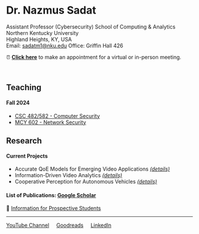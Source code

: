 # Dr. Nazmus Sadat
Assistant Professor (Cybersecurity) 
School of Computing & Analytics
Northern Kentucky University  
Highland Heights, KY, USA  
Email: sadatm1@nku.edu
Office: Griffin Hall 426  

⏰ **[Click here](https://calendar.app.google/)** to make an appointment for a virtual or in-person meeting. 

<br>


## Teaching

#### Fall 2024
- [CSC 482/582 - Computer Security](./Teaching/)
- [MCY 602 - Network Security](./Teaching/) 



## Research 

#### Current Projects 

- Accurate QoE Models for Emerging Video Applications [*(details)*](./Research/README.md#accurate-qoe-models-for-emerging-video-applications) 
- Information-Driven Video Analytics [*(details)*](./Research/README.md)
- Cooperative Perception for Autonomous Vehicles [*(details)*](./Research/README.md)


#### List of Publications: [Google Scholar](https://scholar.google.com/citations?hl=en&user=h8HijNwAAAAJ)

🏫 [Information for Prospective Students](./Research/student-research.md)


---
[YouTube Channel](https://www.youtube.com/@ProfSadat) &nbsp;&nbsp;&nbsp; [Goodreads](https://www.goodreads.com/nsadat) &nbsp;&nbsp;&nbsp; [LinkedIn](https://www.linkedin.com/in/nazmus-sadat/)
